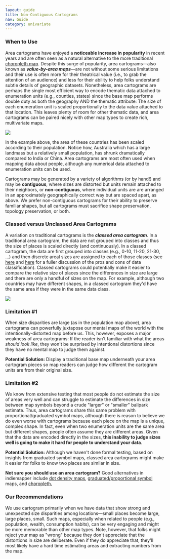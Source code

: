 ```yaml
---
layout: guide
title: Non-Contiguous Cartograms
nav: Guide
category: univariate
---
```


### When to Use

Area cartograms have enjoyed a **noticeable increase in popularity** in recent years and are often seen as a natural alternative to the more traditional [choropleth map](../choropleth-maps). Despite this surge of popularity, area cartograms—also known as _**value-by-area maps**_—are not without some serious limitations and their use is often more for their theatrical value (i.e., to grab the attention of an audience) and less for their ability to help folks understand subtle details of geographic datasets. Nonetheless, area cartograms are perhaps the single most efficient way to encode thematic data attached to enumeration units (e.g., counties, states) since the base map performs double duty as both the geography AND the thematic attribute: The size of each enumeration unit is scaled proportionally to the data value attached to that location. This leaves plenty of room for other thematic data, and area cartograms can be paired nicely with other map types to create rich, multivariate maps.

![]({{site.baseurl}}/media/guide/Asia_pop_cartogram.jpg)

In the example above, the area of these countries has been scaled according to their population. Notice how, Australia which has a large landmass but a relatively small population, has shrunk dramatically compared to India or China. Area cartograms are most often used when mapping data about people, although any numerical data attached to enumeration units can be used.

Cartograms may be generated by a variety of algorithms (or by hand!) and may be **contiguous**, where sizes are distorted but units remain attached to their neighbors, or **non-contiguous**, where individual units are are arranged in an approximately geographically correct way but are spaced apart, as above. We prefer non-contiguous cartograms for their ability to preserve familiar shapes, but all cartograms must sacrifice shape preservation, topology preservation, or both.

### Classed versus Unclassed Area Cartograms

A variation on traditional cartograms is the **_classed area cartogram_**. In a traditional area cartogram, the data are not grouped into classes and thus the size of places is scaled directly (and continuously). In a classed cartogram, the data are first grouped into classes (e.g., 0-10, 11-20, 21-30, ...) and then discrete areal sizes are assigned to each of those classes (see [here](../choropleth-maps) and [here](../proportional-symbols) for a fuller discussion of the pros and cons of data classification). Classed cartograms could potentially make it easier to compare the relative size of places since the differences in size are large and there are only a handful of sizes on the map. For example, although two countries may have different shapes, in a classed cartogram they'd have the same area if they were in the same data class.

![]({{site.baseurl}}/media/guide/cartogram_US_pop.jpg)

### Limitation #1
When size disparities are large (as in the population map above), area cartograms can powerfully juxtapose our mental maps of the world with the intentionally-distorted map before us. This, however, exposes a major weakness of area cartograms: If the reader isn't familiar with what the areas _should look like_, they won't be surprised by intentional distortions since they have no mental map to judge them against.

**Potential Solution:** Display a traditional base map underneath your area cartogram pieces so map readers can judge how different the cartogram units are from their original size.

### Limitation #2

We know from extensive testing that most people do not estimate the size of areas very well and can struggle to estimate the differences in size between map symbols beyond a crude "larger" or "smaller" ballpark estimate. Thus, area cartograms share this same problem with proportional/graduated symbol maps, although there is reason to believe we do even worse with cartograms because each piece on the map is a unique, complex shape. In fact, even when two enumeration units are the same area but different shapes, people often assume they are different areas. Given that the data are encoded directly in the sizes, **this inability to judge sizes well is going to make it hard for people to understand your data**.

**Potential Solution:** Although we haven't done formal testing, based on insights from graduated symbol maps, classed area cartograms might make it easier for folks to know two places are similar in size.

**Not sure you should use an area cartogram?** Good alternatives in indiemapper include [dot density maps](../dot-density-maps), [graduated/proportional symbol](../proportional-symbols) maps, and [choropleth.](../choropleth-maps)

### Our Recommendations

We use cartogram primarily when we have data that show strong and unexpected size disparities among locations—small places become large, large places, small. Such maps, especially when related to people (e.g., population, wealth, consumption habits), can be very engaging and might be more memorable than other map types. Note, however, that folks might reject your map as "wrong" because they don't appreciate that the distortions in size are deliberate. Even if they do appreciate that, they'll most likely have a hard time estimating areas and extracting numbers from the map.